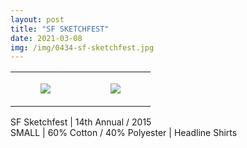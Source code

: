 ```yaml
---
layout: post
title: "SF SKETCHFEST"
date: 2021-03-08
img: /img/0434-sf-sketchfest.jpg
---
```




<table style="width:100%;"><tr><td style="vertical-align:top;">
      <figure class="tmblr-full" data-orig-height="2048" data-orig-width="1365" data-orig-src="https://concertshirts.netlify.app/shirts/0434/0434-01.jpg"><img src="https://64.media.tumblr.com/028fa662c9f7cdf6879c118e1adc2b02/e700cd2c2587b750-75/s540x810/be74f58fbf8a850a317f179d7b0decd320b8c677.jpg" data-orig-height="2048" data-orig-width="1365" data-orig-src="https://concertshirts.netlify.app/shirts/0434/0434-01.jpg"/></figure></td>
    <td style="vertical-align:top;">
      <figure class="tmblr-full" data-orig-height="2048" data-orig-width="1365" data-orig-src="https://concertshirts.netlify.app/shirts/0434/0434-02.jpg"><img src="https://64.media.tumblr.com/ff91a16c1e21930fdddb7eebd398fdac/e700cd2c2587b750-82/s540x810/73c24005fa7bb29d464f311aeaf5cf23c4bd7165.jpg" data-orig-height="2048" data-orig-width="1365" data-orig-src="https://concertshirts.netlify.app/shirts/0434/0434-02.jpg"/></figure></td>
  </tr></table><p>
  SF Sketchfest | 14th Annual / 2015<br/>SMALL | 60% Cotton / 40% Polyester | Headline Shirts
</p>
